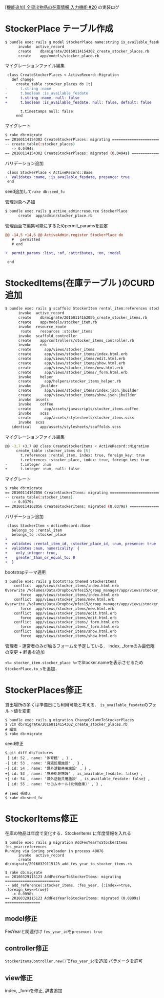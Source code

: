 <!-- ************** docs/log_stocker_input.md **************
Created    : 2016-Jan-15
Last Change: 2016-Mar-29.
-->

[[機能追加] 全貸出物品の在庫情報 入力機能 #20](https://github.com/NUTFes/group-manager/issues/20)
の実装ログ

# StockerPlace テーブル作成

```sh
$ bundle exec rails g model StockerPlace name:string is_available_fesdate:boolean
      invoke  active_record
      create    db/migrate/20160114154302_create_stocker_places.rb
      create    app/models/stocker_place.rb
```

マイグレーションファイル編集

```diff
 class CreateStockerPlaces < ActiveRecord::Migration
   def change
     create_table :stocker_places do |t|
-      t.string :name
-      t.boolean :is_available_fesdate
+      t.string :name, null: false
+      t.boolean :is_available_fesdate, null: false, default: false

       t.timestamps null: false
     end
```

マイグレート

```sh
$ rake db:migrate
== 20160114154302 CreateStockerPlaces: migrating ==============================
-- create_table(:stocker_places)
   -> 0.0494s
== 20160114154302 CreateStockerPlaces: migrated (0.0494s) =====================
```

バリデーション追加

```diff
 class StockerPlace < ActiveRecord::Base
+  validates :name, :is_available_fesdate, presence: true
 end
```

seed追加して`rake db:seed_fu`

管理対象へ追加

```sh
$ bundle exec rails g active_admin:resource StockerPlace
      create  app/admin/stocker_place.rb
```

管理画面で編集可能にするためpermit_paramsを設定

```diff
@@ -14,5 +14,6 @@ ActiveAdmin.register StockerPlace do
   #   permitted
   # end

+  permit_params :list, :of, :attributes, :on, :model

 end
```

# StockedItems(在庫テーブル )のCURD追加

```sh
$ bundle exec rails g scaffold StockerItem rental_item:references stocker_place:references num:integer
      invoke  active_record
      create    db/migrate/20160114162056_create_stocker_items.rb
      create    app/models/stocker_item.rb
      invoke  resource_route
       route    resources :stocker_items
      invoke  scaffold_controller
      create    app/controllers/stocker_items_controller.rb
      invoke    erb
      create      app/views/stocker_items
      create      app/views/stocker_items/index.html.erb
      create      app/views/stocker_items/edit.html.erb
      create      app/views/stocker_items/show.html.erb
      create      app/views/stocker_items/new.html.erb
      create      app/views/stocker_items/_form.html.erb
      invoke    helper
      create      app/helpers/stocker_items_helper.rb
      invoke    jbuilder
      create      app/views/stocker_items/index.json.jbuilder
      create      app/views/stocker_items/show.json.jbuilder
      invoke  assets
      invoke    coffee
      create      app/assets/javascripts/stocker_items.coffee
      invoke    scss
      create      app/assets/stylesheets/stocker_items.scss
      invoke  scss
   identical    app/assets/stylesheets/scaffolds.scss
```

マイグレーションファイル編集

```sh
@@ -3,7 +3,7 @@ class CreateStockerItems < ActiveRecord::Migration
     create_table :stocker_items do |t|
       t.references :rental_item, index: true, foreign_key: true
       t.references :stocker_place, index: true, foreign_key: true
-      t.integer :num
+      t.integer :num, null: false
```

マイグレート

```sh
$ rake db:migrate
== 20160114162056 CreateStockerItems: migrating ===============================
-- create_table(:stocker_items)
   -> 0.0379s
== 20160114162056 CreateStockerItems: migrated (0.0379s) ======================
```

バリデーション追加

```diff
 class StockerItem < ActiveRecord::Base
   belongs_to :rental_item
   belongs_to :stocker_place
+
+  validates :rental_item_id, :stocker_place_id, :num, presence: true
+  validates :num, numericality: {
+    only_integer: true,
+    greater_than_or_equal_to: 0
+  }
```

bootstrapテーマ適用

```sh
$ bundle exec rails g bootstrap:themed StockerItems
    conflict  app/views/stocker_items/index.html.erb
Overwrite /Volumes/Data/Dropbox/nfes15/group_manager/app/views/stocker_items/index.html.erb? (enter "h" for help) [Ynaqdh] Y
       force  app/views/stocker_items/index.html.erb
    conflict  app/views/stocker_items/new.html.erb
Overwrite /Volumes/Data/Dropbox/nfes15/group_manager/app/views/stocker_items/new.html.erb? (enter "h" for help) [Ynaqdh] a
       force  app/views/stocker_items/new.html.erb
    conflict  app/views/stocker_items/edit.html.erb
       force  app/views/stocker_items/edit.html.erb
    conflict  app/views/stocker_items/_form.html.erb
       force  app/views/stocker_items/_form.html.erb
    conflict  app/views/stocker_items/show.html.erb
       force  app/views/stocker_items/show.html.erb
```

管理者・運営者のみが触るフォームを予定している．
index, _formのみ最低限の変更 + 辞書を追加

`<%= stocker_item.stocker_place %>`でStocker.nameを表示させるため
`StockerPlace.to_s`を追加．


# StockerPlaces修正

貸出場所の多くは準備日にも利用可能と考える．
`is_available_fesdate`のフォルト値を変更

```
$ bundle exec rails g migration ChangeColumnToStockerPlaces
$ vim db/migrate/20160114154302_create_stocker_places.rb
# 編集
$ rake db:migrate
```

seed修正

```
$ git diff db/fixtures
 { id: 52 , name: '体育館' , } ,
-{ id: 53 , name: '廃液処理施設' , } ,
-{ id: 54 , name: '課外活動共用施設' , } ,
+{ id: 53 , name: '廃液処理施設' , is_available_fesdate: false} ,
+{ id: 54 , name: '課外活動共用施設' , is_available_fesdate: false} ,
 { id: 55 , name: 'セコムホール(北側倉庫)' , } ,

# seed 張替え
$ rake db:seed_fu
```

# StockerItems修正

在庫の物品は年度で変化する．StockerItems に年度情報を入れる

```
$ bundle exec rails g migration AddFesYearToStockerItems fes_year:references
Running via Spring preloader in process 48076
      invoke  active_record
      create    db/migrate/20160329115123_add_fes_year_to_stocker_items.rb

$ rake db:migrate
== 20160329115123 AddFesYearToStockerItems: migrating =========================
-- add_reference(:stocker_items, :fes_year, {:index=>true, :foreign_key=>true})
   -> 0.0098s
== 20160329115123 AddFesYearToStockerItems: migrated (0.0099s) ================
```

## model修正

FesYearと関連付け
`fes_year_id`を`presence: true`

## controller修正

`StockerItemsController.new()`で`fes_year_id`を追加
パラメータを許可

## view修正

index, _formを修正, 辞書追加
